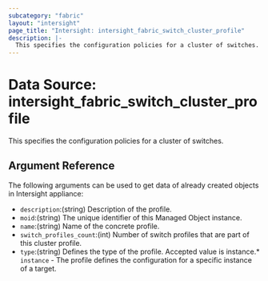 ```yaml
---
subcategory: "fabric"
layout: "intersight"
page_title: "Intersight: intersight_fabric_switch_cluster_profile"
description: |-
  This specifies the configuration policies for a cluster of switches.
---
```


# Data Source: intersight_fabric_switch_cluster_profile
This specifies the configuration policies for a cluster of switches.
## Argument Reference
The following arguments can be used to get data of already created objects in Intersight appliance:
* `description`:(string) Description of the profile. 
* `moid`:(string) The unique identifier of this Managed Object instance. 
* `name`:(string) Name of the concrete profile. 
* `switch_profiles_count`:(int) Number of switch profiles that are part of this cluster profile. 
* `type`:(string) Defines the type of the profile. Accepted value is instance.* `instance` - The profile defines the configuration for a specific instance of a target. 
